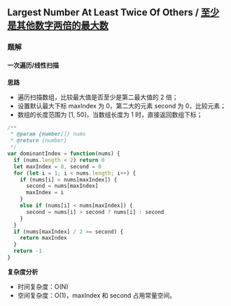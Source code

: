 ## Largest Number At Least Twice Of Others / [至少是其他数字两倍的最大数](https://leetcode-cn.com/problems/largest-number-at-least-twice-of-others/)

### 题解
#### 一次遍历/线性扫描
**思路**
+ 遍历扫描数组，比较最大值是否至少是第二最大值的 2 倍；
+ 设置默认最大下标 maxIndex 为 0，第二大的元素 second 为 0，比较元素；
+ 数组的长度范围为 [1, 50]，当数组长度为 1 时，直接返回数组下标；

```js
/**
 * @param {number[]} nums
 * @return {number}
 */
var dominantIndex = function(nums) {
  if (nums.length < 2) return 0
  let maxIndex = 0, second = 0
  for (let i = 1; i < nums.length; i++) {
    if (nums[i] > nums[maxIndex]) {
      second = nums[maxIndex]
      maxIndex = i
    } 
    else if (nums[i] < nums[maxIndex]) {
      second = nums[i] > second ? nums[i] : second
    }
  }
  if (nums[maxIndex] / 2 >= second) {
    return maxIndex
  }
  return -1
}
```

**复杂度分析**
+ 时间复杂度：O(N)
+ 空间复杂度：O(1)，maxIndex 和 second 占用常量空间。